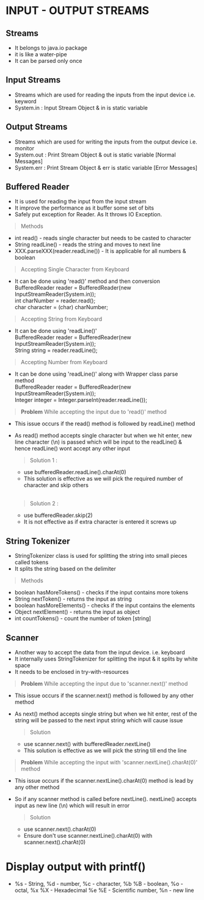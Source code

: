 # INPUT - OUTPUT STREAMS 

## Streams
- It belongs to java.io package
- it is like a water-pipe
- It can be parsed only once

## Input Streams 
- Streams which are used for reading the inputs from the input device i.e. keyword
- System.in : Input Stream Object & in is static variable

## Output Streams 
- Streams which are used for writing the inputs from the output device i.e. monitor
- System.out : Print Stream Object & out is static variable [Normal Messages]
- System.err : Print Stream Object & err is static variable [Error Messages]

## Buffered Reader
- It is used for reading the input from the input stream
- It improve the performance as it buffer some set of bits
- Safely put exception for Reader. As It throws IO Exception. 

> Methods
- int read() - reads single character but needs to be casted to character
- String readLine() - reads the string and moves to next line
- XXX.parseXXX(reader.readLine()) - It is applicable for all numbers & boolean

> Accepting Single Character from Keyboard
- It can be done using 'read()' method and then conversion <br>
	BufferedReader reader = BufferedReader(new InputStreamReader(System.in)); <br>
	int charNumber = reader.read(); <br>
	char character = (char) charNumber; <br>
	
> Accepting String from Keyboard
- It can be done using 'readLine()' <br>
	BufferedReader reader = BufferedReader(new InputStreamReader(System.in)); <br>
	String string = reader.readLine(); <br>

> Accepting Number from Keyboard
- It can be done using 'readLine()' along with Wrapper class parse method <br>
	BufferedReader reader = BufferedReader(new InputStreamReader(System.in)); <br>
	Integer integer = Integer.parseInt(reader.readLine()); <br>
		
> **Problem** While accepting the input due to 'read()' method
- This issue occurs if the read() method is followed by readLine() method
- As read() method accepts single character but when we hit enter, new line character (\n) is passed
which will be input to the readLine() & hence readLine() wont accept any other input

	> Solution 1 :
 	- use bufferedReader.readLine().charAt(0)
	- This solution is effective as we will pick the required number of character and skip others <br><br>

	> Solution 2 :
  	- use bufferedReader.skip(2)
	- It is not effective as if extra character is entered it screws up

## String Tokenizer
- StringTokenizer class is used for splitting the string into small pieces called tokens
- It splits the string based on the delimiter

> Methods
- boolean hasMoreTokens() - checks if the input contains more tokens
- String nextToken() - returns the input as string 
- boolean hasMoreElements() - checks if the input contains the elements
- Object nextElement() - returns the input as object
- int countTokens() - count the number of token [string]


## Scanner 
- Another way to accept the data from the input device. i.e. keyboard
- It internally uses StringTokenizer for splitting the input & it splits by white space
- It needs to be enclosed in try-with-resources

> **Problem** While accepting the input due to 'scanner.next()' method
- This issue occurs if the scanner.next() method is followed by any other method
- As next() method accepts single string but when we hit enter, rest of the string will be passed
to the next input string which will cause issue

	> Solution
	- use scanner.next() with bufferedReader.nextLine() 
	- This solution is effective as we will pick the string till end the line

> **Problem** While accepting the input with 'scanner.nextLine().charAt(0)' method
- This issue occurs if the scanner.nextLine().charAt(0) method is lead by any other method
- So if any scanner method is called before nextLine(). nextLine() accepts input as new line (\n)
which will result in error

	> Solution
	- use scanner.next().charAt(0)
	- Ensure don't use scanner.nextLine().charAt(0) with scanner.next().charAt(0)


# Display output with printf()
- %s - String, %d - number, %c - character, %b %B - boolean, %o - octal, %x %X - Hexadecimal
%e %E - Scientific number, %n - new line
